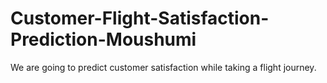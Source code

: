 # Customer-Flight-Satisfaction-Prediction-Moushumi
We are going to predict customer satisfaction while taking a flight journey.
